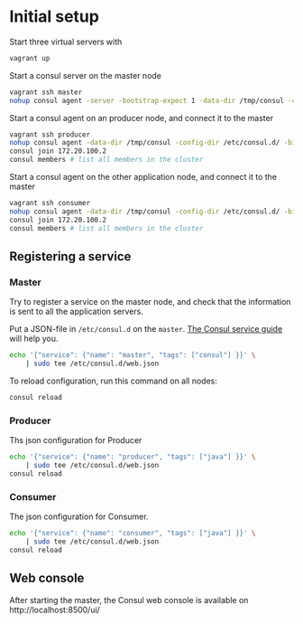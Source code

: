 
# Initial setup

Start three virtual servers with

```bash
vagrant up
```

Start a consul server on the master node

```bash
vagrant ssh master
nohup consul agent -server -bootstrap-expect 1 -data-dir /tmp/consul -config-dir /etc/consul.d/ -ui-dir /opt/consul-web/ -bind 172.20.100.2 -client 0.0.0.0 -node master &
```

Start a consul agent on an producer node, and connect it to the master

```bash
vagrant ssh producer
nohup consul agent -data-dir /tmp/consul -config-dir /etc/consul.d/ -bind 172.20.100.5 -node producer &
consul join 172.20.100.2
consul members # list all members in the cluster
```

Start a consul agent on the other application node, and connect it to the master

```bash
vagrant ssh consumer
nohup consul agent -data-dir /tmp/consul -config-dir /etc/consul.d/ -bind 172.20.100.6 -node consumer &
consul join 172.20.100.2
consul members # list all members in the cluster
```

## Registering a service

### Master

Try to register a service on the master node, and check that the information is sent to all the application servers.

Put a JSON-file in `/etc/consul.d` on the `master`. [The Consul service guide](https://www.consul.io/intro/getting-started/services.html)
will help you.

```bash
echo '{"service": {"name": "master", "tags": ["consul"] }}' \
    | sudo tee /etc/consul.d/web.json
```
To reload configuration, run this command on all nodes:

```bash
consul reload
```

### Producer

Ths json configuration for Producer 

```bash
echo '{"service": {"name": "producer", "tags": ["java"] }}' \
    | sudo tee /etc/consul.d/web.json
consul reload
```

### Consumer 

The json configuration for Consumer.


```bash
echo '{"service": {"name": "consumer", "tags": ["java"] }}' \
    | sudo tee /etc/consul.d/web.json
consul reload    
```

## Web console

After starting the master, the Consul web console is available on http://localhost:8500/ui/


